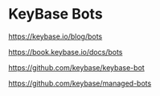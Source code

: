 # KeyBase Bots

https://keybase.io/blog/bots

https://book.keybase.io/docs/bots

https://github.com/keybase/keybase-bot

https://github.com/keybase/managed-bots 